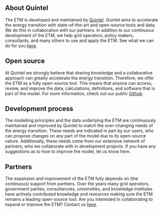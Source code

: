 ## About Quintel
The ETM is developed and maintained by [Quintel](https://quintel.com/). Quintel aims to accelerate the energy transition with state-of-the-art and open-source tools and data. We do this in collaboration with our partners. In addition to our continuous development of the ETM, we help grid operators, policy makers, consultants, and many others to use and apply the ETM. See what we can do for you [here](https://quintel.com/projects).

## Open source
At Quintel we strongly believe that sharing knowledge and a collaborative approach can greatly accelerate the energy transition. Therefore, we offer the ETM as a fully open-source tool. This means that anyone can access, review, and improve the data, calculations, definitions, and software that is part of the model. For more information, check out our public [Github](https://github.com/quintel).

## Development process
The modelling principles and the data underlying the ETM are continuously maintained and improved by Quintel to match the ever-changing needs of the energy transition. These needs are indicated in part by our users, who can propose changes on any part of the model due to its open-source nature. Additionally, these needs come from our extensive network of partners, who we collaborate with in development projects. If you have any suggestions as to how to improve the model, let us know here.

## Partners
The expansion and improvement of the ETM fully depends on (the continuous) support from partners. Over the years many grid operators, government parties, consultancies, universities, and knowledge institutes have actively contributed knowledge and resources making sure the ETM remains a leading open-source tool. Are you interested in collaborating to expand or improve the ETM? Contact us [here](https://quintel.com/contact).
